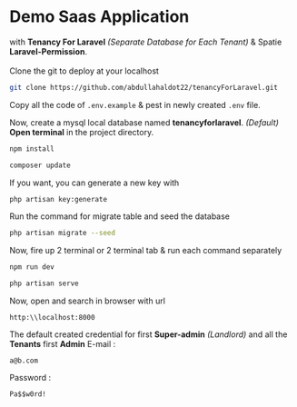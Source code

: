 # Demo Saas Application

with **Tenancy For Laravel** *(Separate Database for Each Tenant)* & Spatie **Laravel-Permission**.
<br>
<br>
Clone the git to deploy at your localhost 
```bash
git clone https://github.com/abdullahaldot22/tenancyForLaravel.git
```
Copy all the code of `.env.example` & pest in newly created `.env` file. 

Now, create a mysql local database named **tenancyforlaravel**. *(Default)*
**Open terminal** in the project directory.
```bash
npm install
```
```bash
composer update
```
If you want, you can generate a new key with 
```bash
php artisan key:generate
```
Run the command for migrate table and seed the database
```bash
php artisan migrate --seed
```
Now, fire up 2 terminal or 2 terminal tab & run each command separately 
```bash
npm run dev
```
```bash
php artisan serve
```
Now, open and search in browser with url
```
http:\\localhost:8000
```
The default created credential for first **Super-admin** *(Landlord)* and all the **Tenants** first **Admin** 
E-mail :
```mail
a@b.com
```
Password :
```text
Pa$$w0rd!
```

